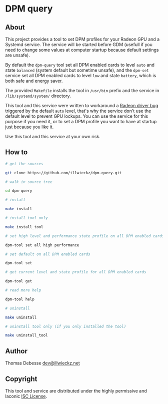 DPM query
=========

About
-----

This project provides a tool to set DPM profiles for your Radeon GPU and a Systemd service.
The service will be started before GDM (usefull if you need to change some values at computer startup because default settings are unsafe).

By default the `dpm-query` tool set all DPM enabled cards to level `auto` and state `balanced` (system default but sometime unsafe), and the `dpm-set` service set all DPM enabled cards to level `low` and state `battery`, which is both safe and energy saver.

The provided `Makefile` installs the tool in `/usr/bin` prefix and the service in `/lib/systemd/system/` directory.

This tool and this service were written to workaround a [Radeon driver bug](https://bugs.freedesktop.org/show_bug.cgi?id=91880) triggered by the default `auto` level, that's why the service don't use the default level to prevent GPU lockups. You can use the service for this purpose if you need it, or to set a DPM profile you want to have at startup just because you like it.

Use this tool and this service at your own risk.

How to
------

```sh
# get the sources

git clone https://github.com/illwieckz/dpm-query.git

# walk in source tree

cd dpm-query

# install

make install

# install tool only

make install_tool

# set high level and performance state profile on all DPM enabled cards

dpm-tool set all high performance

# set default on all DPM enabled cards

dpm-tool set

# get current level and state profile for all DPM enabled cards

dpm-tool get

# read more help

dpm-tool help

# uninstall

make uninstall

# uninstall tool only (if you only installed the tool)

make uninstall_tool

```

Author
------

Thomas Debesse <dev@illwieckz.net>

Copyright
---------

This tool and service are distributed under the highly permissive and laconic [ISC License](COPYING.md).
